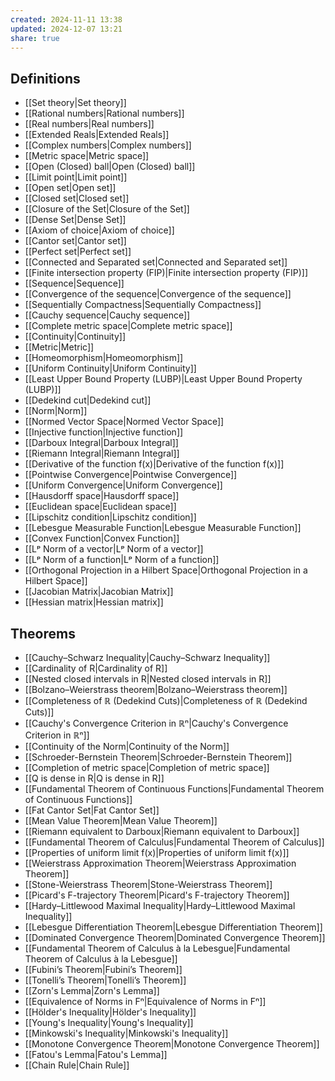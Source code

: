```yaml
---
created: 2024-11-11 13:38
updated: 2024-12-07 13:21
share: true
---
```


## Definitions 
- [[Set theory|Set theory]]
- [[Rational numbers|Rational numbers]]
- [[Real numbers|Real numbers]]
- [[Extended Reals|Extended Reals]]
- [[Complex numbers|Complex numbers]]
- [[Metric space|Metric space]]
- [[Open (Closed) ball|Open (Closed) ball]]
- [[Limit point|Limit point]]
- [[Open set|Open set]]
- [[Closed set|Closed set]]
- [[Closure of the Set|Closure of the Set]]
- [[Dense Set|Dense Set]]
- [[Axiom of choice|Axiom of choice]]
- [[Cantor set|Cantor set]]
- [[Perfect set|Perfect set]]
- [[Connected and Separated set|Connected and Separated set]]
- [[Finite intersection property (FIP)|Finite intersection property (FIP)]]
- [[Sequence|Sequence]]
- [[Convergence of the sequence|Convergence of the sequence]]
- [[Sequentially Compactness|Sequentially Compactness]]
- [[Cauchy sequence|Cauchy sequence]]
- [[Complete metric space|Complete metric space]]
- [[Continuity|Continuity]]
- [[Metric|Metric]]
- [[Homeomorphism|Homeomorphism]]
- [[Uniform Continuity|Uniform Continuity]]
- [[Least Upper Bound Property (LUBP)|Least Upper Bound Property (LUBP)]]
- [[Dedekind cut|Dedekind cut]]
- [[Norm|Norm]]
- [[Normed Vector Space|Normed Vector Space]]
- [[Injective function|Injective function]]
- [[Darboux Integral|Darboux Integral]]
- [[Riemann Integral|Riemann Integral]]
- [[Derivative of the function f(x)|Derivative of the function f(x)]]
- [[Pointwise Convergence|Pointwise Convergence]]
- [[Uniform Convergence|Uniform Convergence]]
- [[Hausdorff space|Hausdorff space]]
- [[Euclidean space|Euclidean space]]
- [[Lipschitz condition|Lipschitz condition]]
- [[Lebesgue Measurable Function|Lebesgue Measurable Function]]
- [[Convex Function|Convex Function]]
- [[Lᵖ Norm of a vector|Lᵖ Norm of a vector]]
- [[Lᵖ Norm of a function|Lᵖ Norm of a function]]
- [[Orthogonal Projection in a Hilbert Space|Orthogonal Projection in a Hilbert Space]]
- [[Jacobian Matrix|Jacobian Matrix]]
- [[Hessian matrix|Hessian matrix]]


## Theorems 
- [[Cauchy–Schwarz Inequality|Cauchy–Schwarz Inequality]]
- [[Cardinality of R|Cardinality of R]]
- [[Nested closed intervals in R|Nested closed intervals in R]]
- [[Bolzano–Weierstrass theorem|Bolzano–Weierstrass theorem]]
- [[Completeness of ℝ (Dedekind Cuts)|Completeness of ℝ (Dedekind Cuts)]]
- [[Cauchy's Convergence Criterion in ℝⁿ|Cauchy's Convergence Criterion in ℝⁿ]]
- [[Continuity of the Norm|Continuity of the Norm]]
- [[Schroeder-Bernstein Theorem|Schroeder-Bernstein Theorem]]
- [[Completion of metric space|Completion of metric space]]
- [[Q is dense in R|Q is dense in R]]
- [[Fundamental Theorem of Continuous Functions|Fundamental Theorem of Continuous Functions]]
- [[Fat Cantor Set|Fat Cantor Set]]
- [[Mean Value Theorem|Mean Value Theorem]]
- [[Riemann equivalent to Darboux|Riemann equivalent to Darboux]]
- [[Fundamental Theorem of Calculus|Fundamental Theorem of Calculus]]
- [[Properties of uniform limit f(x)|Properties of uniform limit f(x)]]
- [[Weierstrass Approximation Theorem|Weierstrass Approximation Theorem]]
- [[Stone-Weierstrass Theorem|Stone-Weierstrass Theorem]]
- [[Picard's F-trajectory Theorem|Picard's F-trajectory Theorem]]
- [[Hardy–Littlewood Maximal Inequality|Hardy–Littlewood Maximal Inequality]]
- [[Lebesgue Differentiation Theorem|Lebesgue Differentiation Theorem]]
- [[Dominated Convergence Theorem|Dominated Convergence Theorem]]
- [[Fundamental Theorem of Calculus à la Lebesgue|Fundamental Theorem of Calculus à la Lebesgue]]
- [[Fubini’s Theorem|Fubini’s Theorem]]
- [[Tonelli’s Theorem|Tonelli’s Theorem]]
- [[Zorn's Lemma|Zorn's Lemma]]
- [[Equivalence of Norms in Fⁿ|Equivalence of Norms in Fⁿ]]
- [[Hölder's Inequality|Hölder's Inequality]]
- [[Young's Inequality|Young's Inequality]]
- [[Minkowski's Inequality|Minkowski's Inequality]]
- [[Monotone Convergence Theorem|Monotone Convergence Theorem]]
- [[Fatou's Lemma|Fatou's Lemma]]
- [[Chain Rule|Chain Rule]]
